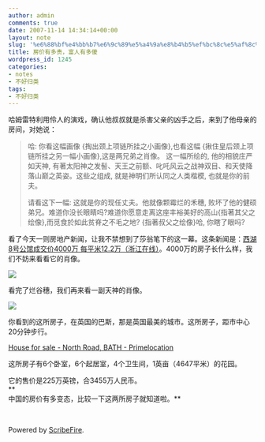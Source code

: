 ```yaml
---
author: admin
comments: true
date: 2007-11-14 14:34:14+00:00
layout: note
slug: '%e6%88%bf%e4%bb%b7%e6%9c%89%e5%a4%9a%e8%b4%b5%ef%bc%8c%e5%af%8c%e4%ba%ba%e6%9c%89%e5%a4%9a%e5%82%bb'
title: 房价有多贵，富人有多傻
wordpress_id: 1245
categories:
- notes
- 不好归类
tags:
- 不好归类
---
```


哈姆雷特利用伶人的演戏，确认他叔叔就是杀害父亲的凶手之后，来到了他母亲的房间，对她说：  


<blockquote>哈: 你看这幅画像 {掏出颈上项链所挂之小画像},也看这幅 {揪住皇后颈上项链所挂之另一幅小画像},这是两兄弟之肖像。
这一幅所绘的, 他的相貌庄严如天神, 有著太阳神之发髻、天王之前额、叱吒风云之战神双目、和天使降落山巅之英姿。这些之组成, 就是神明们所认同之人类楷模, 也就是你的前夫。  
  
请看这下一幅: 这就是你的现任丈夫。他就像颗霉烂的禾穗, 败坏了他的健硕弟兄。难道你没长眼睛吗?难道你愿意走离这座丰裕美好的高山{指著其父之绘像},而觅食於如此贫脊之不毛之地? {指著叔父之绘像}哈, 你瞎了眼吗?</blockquote>

看了今天一则房地产新闻，让我不禁想到了莎翁笔下的这一幕。这条新闻是：[西湖8号公馆成交价4000万 每平米12.2万（浙江在线）](http://zjnews.zjol.com.cn/05zjnews/system/2007/11/14/008969153.shtml)。4000万的房子长什么样，我们不妨来看看它的肖像。  
  
[![](http://photo5.yupoo.com/20071114/220311_62795050_m.jpg)](http://www.yupoo.com/photos/view?id=ff8080811638374901163e787f163bc6)  
  
  
看完了烂谷穗，我们再来看一副天神的肖像。  
  
[![](http://photo11.yupoo.com/20071114/220453_136933842_m.jpg)](http://www.yupoo.com/photos/view?id=ff8080811638371601163e7a09db18ce)  
  
你看到的这所房子，在英国的巴斯，那是英国最美的城市。这所房子，距市中心20分钟步行。  
  
[House for sale - North Road, BATH - Primelocation](http://www.primelocation.com/uk-property-for-sale/details/id/PRPR2549/)  
  
这所房子有6个卧室，6个起居室，4个卫生间，1英亩（4647平米）的花园。  
  
它的售价是225万英镑，合3455万人民币。  
**  
中国的房价有多变态，比较一下这两所房子就知道啦。**  
  
  
[  
](http://zjnews.zjol.com.cn/05zjnews/system/2007/11/14/008969153.shtml)  
  


Powered by [ScribeFire](http://scribefire.com/).
